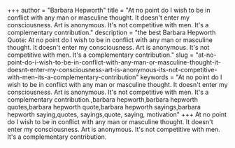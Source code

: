 +++
author = "Barbara Hepworth"
title = "At no point do I wish to be in conflict with any man or masculine thought. It doesn't enter my consciousness. Art is anonymous. It's not competitive with men. It's a complementary contribution."
description = "the best Barbara Hepworth Quote: At no point do I wish to be in conflict with any man or masculine thought. It doesn't enter my consciousness. Art is anonymous. It's not competitive with men. It's a complementary contribution."
slug = "at-no-point-do-i-wish-to-be-in-conflict-with-any-man-or-masculine-thought-it-doesnt-enter-my-consciousness-art-is-anonymous-its-not-competitive-with-men-its-a-complementary-contribution"
keywords = "At no point do I wish to be in conflict with any man or masculine thought. It doesn't enter my consciousness. Art is anonymous. It's not competitive with men. It's a complementary contribution.,barbara hepworth,barbara hepworth quotes,barbara hepworth quote,barbara hepworth sayings,barbara hepworth saying,quotes, sayings,quote, saying, motivation"
+++
At no point do I wish to be in conflict with any man or masculine thought. It doesn't enter my consciousness. Art is anonymous. It's not competitive with men. It's a complementary contribution.
